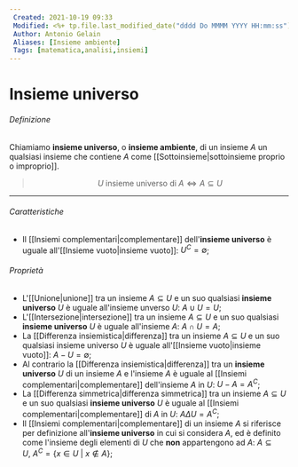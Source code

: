 ```yaml
---
 Created: 2021-10-19 09:33
 Modified: <%+ tp.file.last_modified_date("dddd Do MMMM YYYY HH:mm:ss") %>
 Author: Antonio Gelain
 Aliases: [Insieme ambiente]
 Tags: [matematica,analisi,insiemi]
---
```


# Insieme universo

###### Definizione

Chiamiamo **insieme universo**, o **insieme ambiente**, di un insieme $A$ un qualsiasi insieme che contiene $A$ come [[Sottoinsieme|sottoinsieme proprio o improprio]].

> $$U \text{ insieme universo di } A \iff A \subseteq U$$

---

###### Caratteristiche

- Il [[Insiemi complementari|complementare]] dell'**insieme universo** è uguale all'[[Insieme vuoto|insieme vuoto]]: $U^C = \emptyset$;

###### Proprietà

- L'[[Unione|unione]] tra un insieme $A \subseteq U$ e un suo qualsiasi **insieme universo** $U$ è uguale all'insieme unverso $U$: $A \cup U = U$;
- L'[[Intersezione|intersezione]] tra un insieme $A \subseteq U$ e un suo qualsiasi **insieme universo** $U$ è uguale all'insieme $A$: $A \cap U = A$;
- La [[Differenza insiemistica|differenza]] tra un insieme $A \subseteq U$ e un suo qualsiasi insieme universo $U$ è uguale all'[[Insieme vuoto|insieme vuoto]]: $A - U = \emptyset$;
- Al contrario la [[Differenza insiemistica|differenza]] tra un **insieme universo** $U$ di un insieme $A$ e l'insieme $A$ è uguale al [[Insiemi complementari|complementare]] dell'insieme $A$ in $U$: $U - A = A^C$;
- La [[Differenza simmetrica|differenza simmetrica]] tra un insieme $A \subseteq U$ e un suo qualsiasi **insieme universo** $U$ è uguale al [[Insiemi complementari|complementare]] di $A$ in $U$: $A \Delta U = A^C$;
- Il [[Insiemi complementari|complementare]] di un insieme $A$ si riferisce per definizione all'**insieme universo** in cui si considera $A$, ed è definito come l'insieme degli elementi di $U$ che **non** appartengono ad $A$: $A \subseteq U,\ A^C = \{x \in U\ |\ x \notin A\}$;